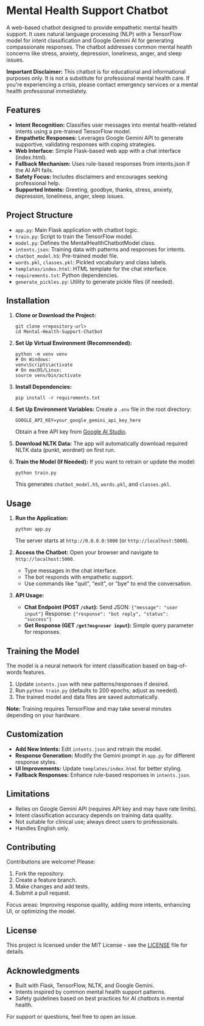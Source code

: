 # Mental Health Support Chatbot

A web-based chatbot designed to provide empathetic mental health support. It uses natural language processing (NLP) with a TensorFlow model for intent classification and Google Gemini AI for generating compassionate responses. The chatbot addresses common mental health concerns like stress, anxiety, depression, loneliness, anger, and sleep issues.

**Important Disclaimer:** This chatbot is for educational and informational purposes only. It is not a substitute for professional mental health care. If you're experiencing a crisis, please contact emergency services or a mental health professional immediately.

## Features

- **Intent Recognition:** Classifies user messages into mental health-related intents using a pre-trained TensorFlow model.
- **Empathetic Responses:** Leverages Google Gemini API to generate supportive, validating responses with coping strategies.
- **Web Interface:** Simple Flask-based web app with a chat interface (index.html).
- **Fallback Mechanism:** Uses rule-based responses from intents.json if the AI API fails.
- **Safety Focus:** Includes disclaimers and encourages seeking professional help.
- **Supported Intents:** Greeting, goodbye, thanks, stress, anxiety, depression, loneliness, anger, sleep issues.

## Project Structure

- `app.py`: Main Flask application with chatbot logic.
- `train.py`: Script to train the TensorFlow model.
- `model.py`: Defines the MentalHealthChatbotModel class.
- `intents.json`: Training data with patterns and responses for intents.
- `chatbot_model.h5`: Pre-trained model file.
- `words.pkl`, `classes.pkl`: Pickled vocabulary and class labels.
- `templates/index.html`: HTML template for the chat interface.
- `requirements.txt`: Python dependencies.
- `generate_pickles.py`: Utility to generate pickle files (if needed).

## Installation

1. **Clone or Download the Project:**
   ```
   git clone <repository-url>
   cd Mental-Health-Support-Chatbot
   ```

2. **Set Up Virtual Environment (Recommended):**
   ```
   python -m venv venv
   # On Windows:
   venv\Scripts\activate
   # On macOS/Linux:
   source venv/bin/activate
   ```

3. **Install Dependencies:**
   ```
   pip install -r requirements.txt
   ```

4. **Set Up Environment Variables:**
   Create a `.env` file in the root directory:
   ```
   GOOGLE_API_KEY=your_google_gemini_api_key_here
   ```
   Obtain a free API key from [Google AI Studio](https://aistudio.google.com/).

5. **Download NLTK Data:**
   The app will automatically download required NLTK data (punkt, wordnet) on first run.

6. **Train the Model (If Needed):**
   If you want to retrain or update the model:
   ```
   python train.py
   ```
   This generates `chatbot_model.h5`, `words.pkl`, and `classes.pkl`.

## Usage

1. **Run the Application:**
   ```
   python app.py
   ```
   The server starts at `http://0.0.0.0:5000` (or `http://localhost:5000`).

2. **Access the Chatbot:**
   Open your browser and navigate to `http://localhost:5000`.
   - Type messages in the chat interface.
   - The bot responds with empathetic support.
   - Use commands like "quit", "exit", or "bye" to end the conversation.

3. **API Usage:**
   - **Chat Endpoint (POST `/chat`):**
     Send JSON: `{"message": "user input"}`
     Response: `{"response": "bot reply", "status": "success"}`
   - **Get Response (GET `/get?msg=user input`):** Simple query parameter for responses.

## Training the Model

The model is a neural network for intent classification based on bag-of-words features.

1. Update `intents.json` with new patterns/responses if desired.
2. Run `python train.py` (defaults to 200 epochs; adjust as needed).
3. The trained model and data files are saved automatically.

**Note:** Training requires TensorFlow and may take several minutes depending on your hardware.

## Customization

- **Add New Intents:** Edit `intents.json` and retrain the model.
- **Response Generation:** Modify the Gemini prompt in `app.py` for different response styles.
- **UI Improvements:** Update `templates/index.html` for better styling.
- **Fallback Responses:** Enhance rule-based responses in `intents.json`.

## Limitations

- Relies on Google Gemini API (requires API key and may have rate limits).
- Intent classification accuracy depends on training data quality.
- Not suitable for clinical use; always direct users to professionals.
- Handles English only.

## Contributing

Contributions are welcome! Please:
1. Fork the repository.
2. Create a feature branch.
3. Make changes and add tests.
4. Submit a pull request.

Focus areas: Improving response quality, adding more intents, enhancing UI, or optimizing the model.

## License

This project is licensed under the MIT License - see the [LICENSE](LICENSE) file for details.

## Acknowledgments

- Built with Flask, TensorFlow, NLTK, and Google Gemini.
- Intents inspired by common mental health support patterns.
- Safety guidelines based on best practices for AI chatbots in mental health.

For support or questions, feel free to open an issue.
